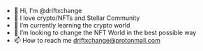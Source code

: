 - 👋 Hi, I’m @driftxchange
- 👀 I love crypto/NFTs and Stellar Community
- 🌱 I’m currently learning the crypto world
- 💞️ I’m looking to change the NFT World in the best possible way
- 📫 How to reach me driftxchange@protonmail.com

<!---
driftxchange/driftxchange is a ✨ special ✨ repository because its `README.md` (this file) appears on your GitHub profile.
You can click the Preview link to take a look at your changes.
--->
